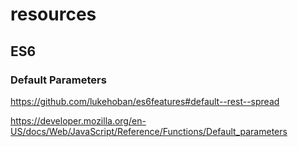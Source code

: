 # resources

## ES6

### Default Parameters

https://github.com/lukehoban/es6features#default--rest--spread

https://developer.mozilla.org/en-US/docs/Web/JavaScript/Reference/Functions/Default_parameters
